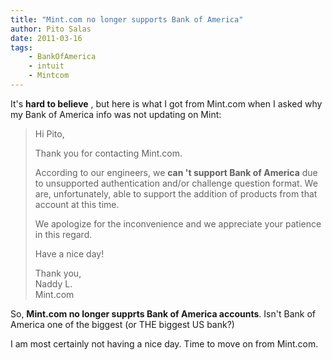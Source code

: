 ```yaml
---
title: "Mint.com no longer supports Bank of America"
author: Pito Salas
date: 2011-03-16
tags:
    - BankOfAmerica
    - intuit
    - Mintcom
---
```




It's **hard to believe** , but here is what I got from Mint.com when I asked
why my Bank of America info was not updating on Mint:

> Hi Pito,
>
> Thank you for contacting Mint.com.
>
> According to our engineers, we **can 't support Bank of America** due to
> unsupported authentication and/or challenge question format. We are,
> unfortunately, able to support the addition of products from that account at
> this time.
>
> We apologize for the inconvenience and we appreciate your patience in this
> regard.
>
> Have a nice day!
>
> Thank you,  
> Naddy L.  
> Mint.com

So, **Mint.com no longer supprts Bank of America accounts**. Isn't Bank of
America one of the biggest (or THE biggest US bank?)

I am most certainly not having a nice day. Time to move on from Mint.com.


